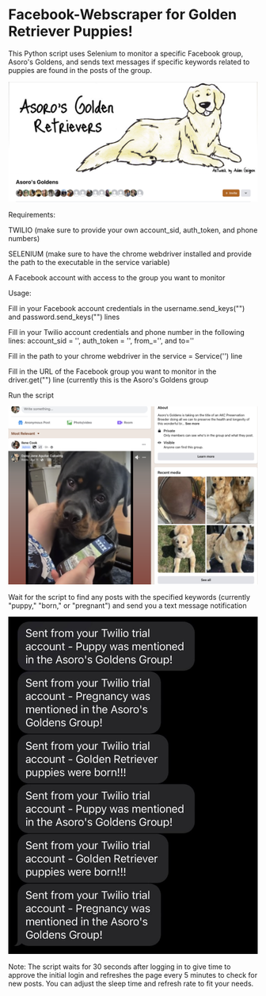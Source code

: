 # Facebook-Webscraper for Golden Retriever Puppies!
This Python script uses Selenium to monitor a specific Facebook group, Asoro's Goldens, and sends text messages if specific keywords related to puppies are found in the posts of the group.

![](https://github.com/ThisIsNotJustin/Facebook-Webscraper/blob/main/AsoroLogo.png)

Requirements:

TWILIO (make sure to provide your own account_sid, auth_token, and phone numbers)

SELENIUM (make sure to have the chrome webdriver installed and provide the path to the executable in the service variable)

A Facebook account with access to the group you want to monitor

Usage:

Fill in your Facebook account credentials in the username.send_keys("") and password.send_keys("") lines

Fill in your Twilio account credentials and phone number in the following lines: 
account_sid = '', auth_token = '', from_='', and to=''

Fill in the path to your chrome webdriver in the service = Service('') line

Fill in the URL of the Facebook group you want to monitor in the driver.get("") line (currently this is the Asoro's Goldens group

Run the script

![](https://github.com/ThisIsNotJustin/Facebook-Webscraper/blob/main/AsoroGroup.png)

Wait for the script to find any posts with the specified keywords (currently "puppy," "born," or "pregnant") and send you a text message notification

![](https://github.com/ThisIsNotJustin/Facebook-Webscraper/blob/main/twilio.jpeg)

Note: The script waits for 30 seconds after logging in to give time to approve the initial login and refreshes the page every 5 minutes to check for new posts. You can adjust the sleep time and refresh rate to fit your needs.

